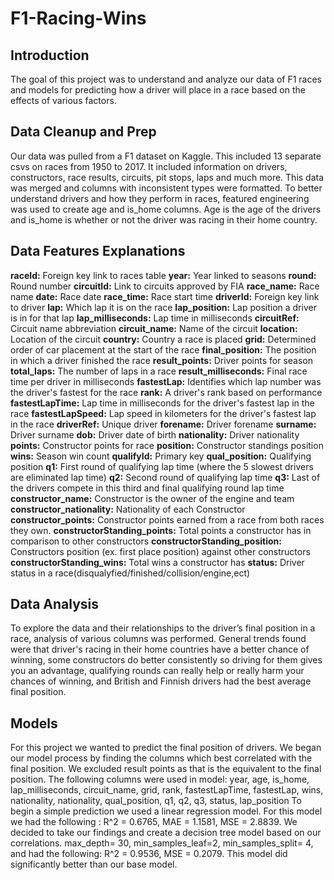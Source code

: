 # F1-Racing-Wins
## Introduction

The goal of this project was to understand and analyze our data of F1 races and models for predicting how a driver will place in a race based on the effects of various factors.

## Data Cleanup and Prep 

Our data was pulled from a F1 dataset on Kaggle. This included 13 separate csvs on races from 1950 to 2017. It included information on drivers, constructors, race results, circuits, pit stops, laps and much more. This data was merged and columns with inconsistent types were formatted. To better understand drivers and how they perform in races, featured engineering was used to create age and is_home columns. Age is the age of the drivers and is_home is whether or not the driver was racing in their home country. 

## Data Features Explanations 

**raceId:** Foreign key link to races table
**year:** Year linked to seasons
**round:** Round number
**circuitId:** Link to circuits approved by FIA
**race_name:** Race name
**date:** Race date
**race_time:** Race start time
**driverId:** Foreign key link to driver
**lap:** Which lap it is on the race
**lap_position:** Lap position a driver is in for that lap
**lap_milliseconds:** Lap time in milliseconds
**circuitRef:** Circuit name abbreviation
**circuit_name:** Name of the circuit
**location:** Location of the circuit
**country:** Country a race is placed
**grid:** Determined order of car placement at the start of the race
**final_position:** The position in which a driver finished the race
**result_points:** Driver points for season
**total_laps:** The number of laps in a race
**result_milliseconds:** Final race time per driver in milliseconds
**fastestLap:** Identifies which lap number was the driver's fastest for the race
**rank:** A driver's rank based on performance
**fastestLapTime:** Lap time in milliseconds for the driver's fastest lap in the race
**fastestLapSpeed:** Lap speed in kilometers for the driver's fastest lap in the race
**driverRef:** Unique driver
**forename:** Driver forename
**surname:** Driver surname
**dob:** Driver date of birth
**nationality:** Driver nationality
**points:** Constructor points for race
**position:** Constructor standings position
**wins:** Season win count
**qualifyId:** Primary key
**qual_position:** Qualifying position
**q1:** First round of qualifying lap time (where the 5 slowest drivers are eliminated lap time)
**q2:** Second round of qualifying lap time
**q3:** Last of the drivers compete in this third and final qualifying round lap time
**constructor_name:** Constructor is the owner of the engine and team
**constructor_nationality:** Nationality of each Constructor
**constructor_points:** Constructor points earned from a race from both races they own.
**constructorStanding_points:** Total points a constructor has in comparison to other constructors
**constructorStanding_position:** Constructors position (ex. first place position) against other constructors
**constructorStanding_wins:** Total wins a constructor has
**status:** Driver status in a race(disqualyfied/finished/collision/engine,ect)

## Data Analysis

To explore the data and their relationships to the driver’s final position in a race, analysis of various columns was performed. General trends found were that driver's racing in their home countries have a better chance of winning, some constructors do better consistently so driving for them gives you an advantage, qualifying rounds can really help or really harm your chances of winning, and British and Finnish drivers had the best average final position.

## Models

For this project we wanted to predict the final position of drivers. We began our model process by finding the columns which best correlated with the final position. We excluded result points as that is the equivalent to the final position.
The following columns were used in model: year, age, is_home, lap_milliseconds, circuit_name, grid, rank, fastestLapTime, fastestLap, wins, nationality, nationality, qual_position, q1, q2, q3, status, lap_position
To begin a simple prediction we used a linear regression model. For this model we had the following : R^2 = 0.6765, MAE = 1.1581, MSE = 2.8839. We decided to take our findings and create a decision tree model based on our correlations. max_depth= 30, min_samples_leaf=2, min_samples_split= 4, and had the following: R^2 = 0.9536, MSE = 0.2079. This model did significantly better than our base model. 







